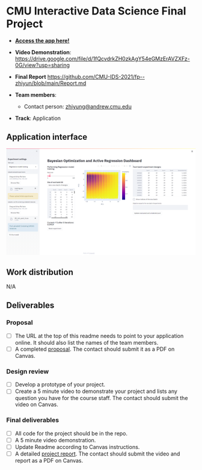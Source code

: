 # CMU Interactive Data Science Final Project

* **[Access the app here!](https://019866fc-a272-69a3-d115-2b9159c6ba87.share.connect.posit.cloud/)**

* **Video Demonstration**: https://drive.google.com/file/d/1fQcvdrkZH0zkAgY54eGMzErAVZXFz-0G/view?usp=sharing 
* **Final Report** https://github.com/CMU-IDS-2021/fp--zhiyun/blob/main/Report.md
* **Team members**:
  * Contact person: zhiyung@andrew.cmu.edu

* **Track**:  Application 

## Application interface
![image](https://github.com/CMU-IDS-2021/fp--zhiyun/blob/main/imgs/app_regression.png)
## Work distribution

N/A

## Deliverables

### Proposal

- [ ] The URL at the top of this readme needs to point to your application online. It should also list the names of the team members.
- [ ] A completed [proposal](Proposal.md). The contact should submit it as a PDF on Canvas.

### Design review

- [ ] Develop a prototype of your project.
- [ ] Create a 5 minute video to demonstrate your project and lists any question you have for the course staff. The contact should submit the video on Canvas.

### Final deliverables

- [ ] All code for the project should be in the repo.
- [ ] A 5 minute video demonstration.
- [ ] Update Readme according to Canvas instructions.
- [ ] A detailed [project report](Report.md). The contact should submit the video and report as a PDF on Canvas.
